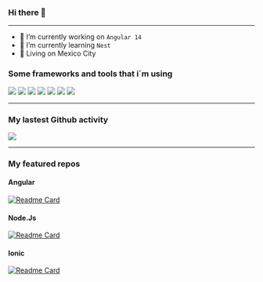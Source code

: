 ### Hi there 👋

<!--
**AlonsoK28/AlonsoK28** is a ✨ _special_ ✨ repository because its `README.md` (this file) appears on your GitHub profile.
-->
-------
  
- 🔭 I’m currently working on `Angular 14`
- 🌱 I’m currently learning `Nest`
- 🌇 Living on Mexico City 

### Some frameworks and tools that i´m using
<p>
    <img src="https://img.shields.io/badge/-Angular-D22128?style=flat-square&logo=Angular&logoColor=white"/>
    <img src="https://img.shields.io/badge/-Visual%20Studio%20Code-23A9F2?style=flat-square&logo=Visual%20Studio%20Code&logoColor=white"/>
    <img src="https://img.shields.io/badge/-Github-181717?style=flat-square&logo=GitHub&logoColor=white"/>
    <img src="https://img.shields.io/badge/-WebPack-1C78C0?style=flat-square&logo=WebPack&logoColor=white"/>
    <img src="https://img.shields.io/badge/-Git-F44D27?style=flat-square&logo=Git&logoColor=white"/>
    <img src="https://img.shields.io/badge/-NPM-CB3837?style=flat-square&logo=NPM&logoColor=white"/>
    <img src="https://img.shields.io/badge/-Trello-0079BF?style=flat-square&logo=Trello&logoColor=white"/>
  </p>

-------
### My lastest Github activity

<p>
    <img align="center" src="https://github-readme-stats.vercel.app/api?username=alonsok28&count_private=true&show_icons=true&theme=radical">
</p>

-------

### My featured repos
#### Angular
[![Readme Card](https://github-readme-stats.vercel.app/api/pin/?username=AlonsoK28&repo=ng-node-express-example&show_owner=false)](https://github.com/AlonsoK28/ng-node-express-example)

#### Node.Js

[![Readme Card](https://github-readme-stats.vercel.app/api/pin/?username=AlonsoK28&repo=node-express-example&show_owner=false)](https://github.com/AlonsoK28/node-express-example)

#### Ionic

[![Readme Card](https://github-readme-stats.vercel.app/api/pin/?username=AlonsoK28&repo=ionic-cordova-camera-example&show_owner=false)](https://github.com/AlonsoK28/ionic-cordova-camera-example)
